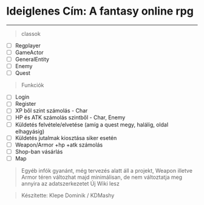# Ideiglenes Cím: A fantasy online rpg

***

> classok
- [ ] Regplayer
- [ ] GameActor
- [ ] GeneralEntity
- [ ] Enemy
- [ ] Quest

> Funkciók
- [ ] Login
- [ ] Register
- [ ] XP ből szint számolás - Char
- [ ] HP és ATK számolás szintből - Char, Enemy
- [ ] Küldetés felvétele/elvetése (amíg a quest megy, halálig, oldal elhagyásig)
- [ ] Küldetés jutalmak kiosztása siker esetén
- [ ] Weapon/Armor +hp +atk számolás
- [ ] Shop-ban vásárlás
- [ ] Map

> Egyéb infók gyanánt, még tervezés alatt áll a projekt, 
 Weapon illetve Armor téren változhat majd minimálisan, de nem változtatja
 meg annyira az adatszerkezetet
 Új Wiki lesz

> Készítette: Klepe Dominik / KDMashy
